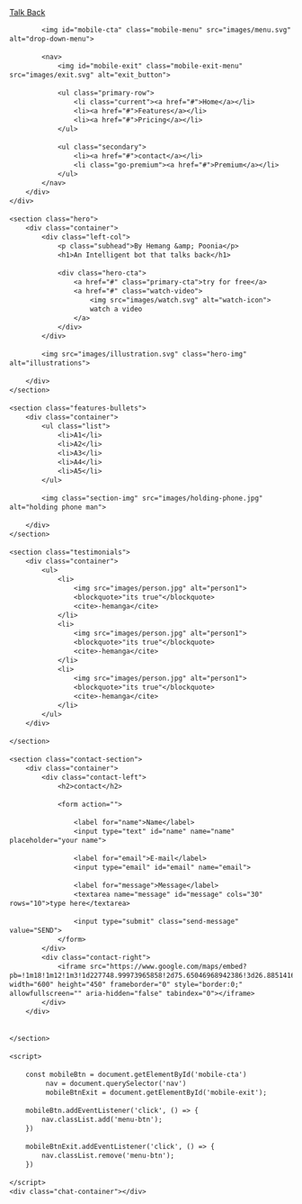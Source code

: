 
<html lang="en">
<head>
    <meta charset="UTF-8">
    <meta name="viewport" content="width=device-width, initial-scale=1.0">
    <title>Hey</title>
    <link rel="stylesheet" href="main.css">
    <link rel="stylesheet" href="https://npm-scalableminds.s3.eu-central-1.amazonaws.com/@scalableminds/chatroom@master/dist/Chatroom.css" />
</head>
<body>
    <div class="navbar">
        <div class="container">
            <a href="#" class="logo">Talk <span>Back</span></a>
            
            <img id="mobile-cta" class="mobile-menu" src="images/menu.svg" alt="drop-down-menu">

            <nav>
                <img id="mobile-exit" class="mobile-exit-menu" src="images/exit.svg" alt="exit_button">
                
                <ul class="primary-row">
                    <li class="current"><a href="#">Home</a></li>
                    <li><a href="#">Features</a></li>
                    <li><a href="#">Pricing</a></li>
                </ul>

                <ul class="secondary">
                    <li><a href="#">contact</a></li>
                    <li class="go-premium"><a href="#">Premium</a></li>
                </ul>
            </nav>
        </div>
    </div>

    <section class="hero">
        <div class="container">
            <div class="left-col">
                <p class="subhead">By Hemang &amp; Poonia</p>
                <h1>An Intelligent bot that talks back</h1>

                <div class="hero-cta">
                    <a href="#" class="primary-cta">try for free</a>
                    <a href="#" class="watch-video">
                        <img src="images/watch.svg" alt="watch-icon">
                        watch a video
                    </a>
                </div>
            </div>

            <img src="images/illustration.svg" class="hero-img" alt="illustrations">

        </div>
    </section>

    <section class="features-bullets">
        <div class="container">
            <ul class="list">
                <li>A1</li>
                <li>A2</li>
                <li>A3</li>
                <li>A4</li>
                <li>A5</li>
            </ul>

            <img class="section-img" src="images/holding-phone.jpg" alt="holding phone man">

        </div>
    </section>

    <section class="testimonials">
        <div class="container">
            <ul>
                <li>
                    <img src="images/person.jpg" alt="person1">
                    <blockquote>"its true"</blockquote>
                    <cite>-hemanga</cite>
                </li>
                <li>
                    <img src="images/person.jpg" alt="person1">
                    <blockquote>"its true"</blockquote>
                    <cite>-hemanga</cite>
                </li>
                <li>
                    <img src="images/person.jpg" alt="person1">
                    <blockquote>"its true"</blockquote>
                    <cite>-hemanga</cite>
                </li>
            </ul>
        </div>

    </section>

    <section class="contact-section">
        <div class="container">
            <div class="contact-left">
                <h2>contact</h2>

                <form action="">

                    <label for="name">Name</label>
                    <input type="text" id="name" name="name" placeholder="your name">

                    <label for="email">E-mail</label>
                    <input type="email" id="email" name="email">

                    <label for="message">Message</label>
                    <textarea name="message" id="message" cols="30" rows="10">type here</textarea>
                
                    <input type="submit" class="send-message" value="SEND">
                </form>
            </div>
            <div class="contact-right">
                <iframe src="https://www.google.com/maps/embed?pb=!1m18!1m12!1m3!1d227748.99973965858!2d75.65046968942386!3d26.885141677004984!2m3!1f0!2f0!3f0!3m2!1i1024!2i768!4f13.1!3m3!1m2!1s0x396c4adf4c57e281%3A0xce1c63a0cf22e09!2sJaipur%2C%20Rajasthan!5e0!3m2!1sen!2sin!4v1612210917951!5m2!1sen!2sin" width="600" height="450" frameborder="0" style="border:0;" allowfullscreen="" aria-hidden="false" tabindex="0"></iframe>
            </div>
        </div>


    </section>

    <script>

        const mobileBtn = document.getElementById('mobile-cta')
             nav = document.querySelector('nav')
             mobileBtnExit = document.getElementById('mobile-exit');

        mobileBtn.addEventListener('click', () => {
            nav.classList.add('menu-btn');
        })
        
        mobileBtnExit.addEventListener('click', () => {
            nav.classList.remove('menu-btn');
        })

    </script>
    <div class="chat-container"></div>

  <script src="https://npm-scalableminds.s3.eu-central-1.amazonaws.com/@scalableminds/chatroom@master/dist/Chatroom.js"/></script>
  <script type="text/javascript">
    var chatroom = new window.Chatroom({
      host: "http://localhost:5005",
      title: "Chat with Mike",
      container: document.querySelector(".chat-container"),
      welcomeMessage: "Hi, I am Mike. How may I help you?",
      speechRecognition: "en-US",
      voiceLang: "en-US"
    });
    chatroom.openChat();
  </script>

</body>
</html>
